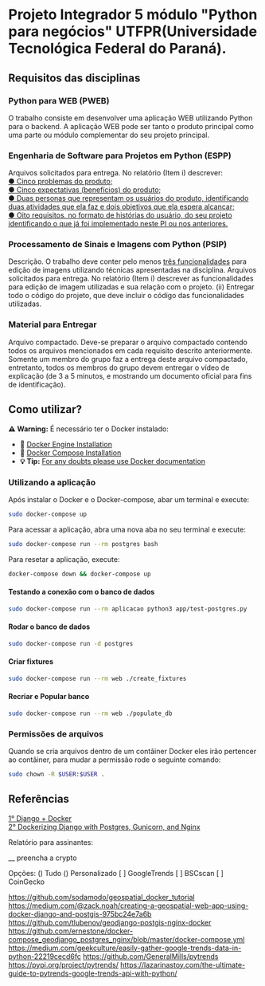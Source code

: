 # Projeto Integrador 5 módulo "Python para negócios" UTFPR(Universidade Tecnológica Federal do Paraná).

## Requisitos das disciplinas ##

### Python para WEB (PWEB)

O trabalho consiste em desenvolver uma aplicação WEB utilizando Python para o backend. A aplicação WEB pode ser tanto o produto principal como uma parte ou módulo complementar do seu projeto principal. 

### Engenharia de Software para Projetos em Python (ESPP)

Arquivos solicitados para entrega. No relatório (Item i) descrever:  
[● Cinco problemas do produto;](https://github.com/claudimf/PI_2022_1_UTFPR/blob/main/ESPP%20-%20Requisitos%20da%20disciplina%20Engenharia%20de%20Software.pdf)  
[● Cinco expectativas (benefícios) do produto;](https://github.com/claudimf/PI_2022_1_UTFPR/blob/main/ESPP%20-%20Requisitos%20da%20disciplina%20Engenharia%20de%20Software.pdf)  
[● Duas personas que representam os usuários do produto, identificando duas atividades que ela faz e dois objetivos que ela espera alcançar; ](https://github.com/claudimf/PI_2022_1_UTFPR/blob/main/ESPP%20-%20Requisitos%20da%20disciplina%20Engenharia%20de%20Software.pdf)  
[● Oito requisitos, no formato de histórias do usuário, do seu projeto identificando o que já foi implementado neste PI ou nos anteriores. ](https://github.com/claudimf/PI_2022_1_UTFPR/blob/main/ESPP%20-%20Requisitos%20da%20disciplina%20Engenharia%20de%20Software.pdf)  

### Processamento de Sinais e Imagens com Python (PSIP)

Descrição. O trabalho deve conter pelo menos [três funcionalidades](https://github.com/claudimf/PI_2022_1_UTFPR/blob/main/crypto_games/utils.py) para edição de imagens
utilizando técnicas apresentadas na disciplina.
Arquivos solicitados para entrega. No relatório (Item i) descrever as funcionalidades para edição
de imagem utilizadas e sua relação com o projeto. (ii) Entregar todo o código do projeto, que deve
incluir o código das funcionalidades utilizadas.

### Material para Entregar

Arquivo compactado. Deve-se preparar o arquivo compactado contendo todos os arquivos
mencionados em cada requisito descrito anteriormente. Somente um membro do grupo faz a
entrega deste arquivo compactado, entretanto, todos os membros do grupo devem entregar o
vídeo de explicação (de 3 a 5 minutos, e mostrando um documento oficial para fins de
identificação).

## Como utilizar? ##

**:warning: Warning:** É necessário ter o Docker instalado:
- 🐳 [Docker Engine Installation](https://docs.docker.com/engine/install/ubuntu/)  
- 🐳 [Docker Compose Installation](https://docs.docker.com/compose/install/)  
- **💡 Tip:** [For any doubts please use Docker documentation](https://docs.docker.com/)  

### Utilizando a aplicação

Após instalar o Docker e o Docker-compose, abar um terminal e execute:

```sh
sudo docker-compose up
```
Para acessar a aplicação, abra uma nova aba no seu terminal e execute:

```sh
sudo docker-compose run --rm postgres bash
```

Para resetar a aplicação, execute:

```sh
docker-compose down && docker-compose up
```

#### Testando a conexão com o banco de dados

```sh
sudo docker-compose run --rm aplicacao python3 app/test-postgres.py
```

#### Rodar o banco de dados

```sh
sudo docker-compose run -d postgres
```

#### Criar fixtures
```sh
sudo docker-compose run --rm web ./create_fixtures
```

#### Recriar e Popular banco
```sh
sudo docker-compose run --rm web ./populate_db
```

### Permissões de arquivos ###
Quando se cria arquivos dentro de um contâiner Docker eles irão pertencer ao contâiner, para mudar a permissão rode o seguinte comando:

```sh
sudo chown -R $USER:$USER .
```

## Referências ##
[1° Django + Docker](https://github.com/claudimf/django-docker)  
[2° Dockerizing Django with Postgres, Gunicorn, and Nginx](https://testdriven.io/blog/dockerizing-django-with-postgres-gunicorn-and-nginx/)  


Relatório para assinantes:

__ preencha a crypto


Opções:
() Tudo () Personalizado
[ ] GoogleTrends
[ ] BSCscan
[ ] CoinGecko


https://github.com/sodamodo/geospatial_docker_tutorial
https://medium.com/@zack.noah/creating-a-geospatial-web-app-using-docker-django-and-postgis-975bc24e7a6b
https://github.com/tlubenov/geodjango-postgis-nginx-docker
https://github.com/ernestone/docker-compose_geodjango_postgres_nginx/blob/master/docker-compose.yml
https://medium.com/geekculture/easily-gather-google-trends-data-in-python-22219cecd6fc
https://github.com/GeneralMills/pytrends
https://pypi.org/project/pytrends/
https://lazarinastoy.com/the-ultimate-guide-to-pytrends-google-trends-api-with-python/